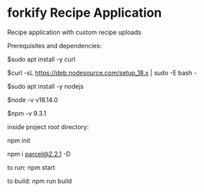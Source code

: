 # forkify Recipe Application

Recipe application with custom recipe uploads

Prerequisites and dependencies:

$sudo apt install -y curl 

$curl -sL https://deb.nodesource.com/setup_18.x | sudo -E bash - 

$sudo apt install -y nodejs 

$node -v
v18.14.0

$npm -v
9.3.1

inside project root directory: 

npm init

npm i parcel@2.2.1 -D

to run: npm start

to build: npm run build
